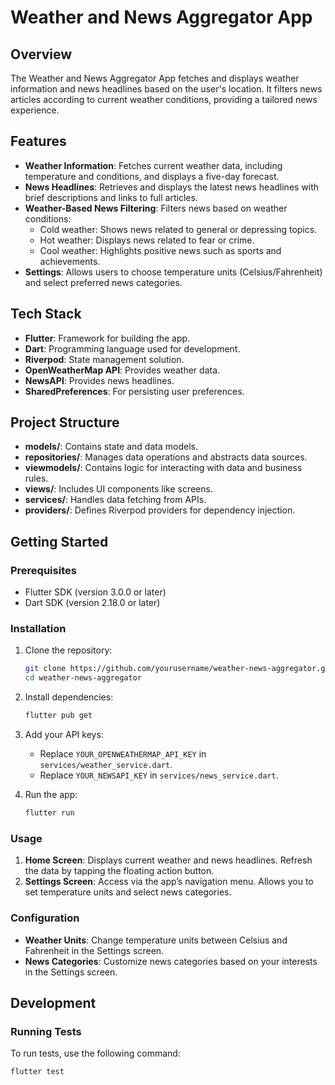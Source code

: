 # Weather and News Aggregator App

## Overview

The Weather and News Aggregator App fetches and displays weather information and news headlines based on the user's location. It filters news articles according to current weather conditions, providing a tailored news experience.

## Features

- **Weather Information**: Fetches current weather data, including temperature and conditions, and displays a five-day forecast.
- **News Headlines**: Retrieves and displays the latest news headlines with brief descriptions and links to full articles.
- **Weather-Based News Filtering**: Filters news based on weather conditions:
  - Cold weather: Shows news related to general or depressing topics.
  - Hot weather: Displays news related to fear or crime.
  - Cool weather: Highlights positive news such as sports and achievements.
- **Settings**: Allows users to choose temperature units (Celsius/Fahrenheit) and select preferred news categories.

## Tech Stack

- **Flutter**: Framework for building the app.
- **Dart**: Programming language used for development.
- **Riverpod**: State management solution.
- **OpenWeatherMap API**: Provides weather data.
- **NewsAPI**: Provides news headlines.
- **SharedPreferences**: For persisting user preferences.

## Project Structure

- **models/**: Contains state and data models.
- **repositories/**: Manages data operations and abstracts data sources.
- **viewmodels/**: Contains logic for interacting with data and business rules.
- **views/**: Includes UI components like screens.
- **services/**: Handles data fetching from APIs.
- **providers/**: Defines Riverpod providers for dependency injection.

## Getting Started

### Prerequisites

- Flutter SDK (version 3.0.0 or later)
- Dart SDK (version 2.18.0 or later)

### Installation

1. Clone the repository:
    ```bash
    git clone https://github.com/yourusername/weather-news-aggregator.git
    cd weather-news-aggregator
    ```

2. Install dependencies:
    ```bash
    flutter pub get
    ```

3. Add your API keys:
   - Replace `YOUR_OPENWEATHERMAP_API_KEY` in `services/weather_service.dart`.
   - Replace `YOUR_NEWSAPI_KEY` in `services/news_service.dart`.

4. Run the app:
    ```bash
    flutter run
    ```

### Usage

1. **Home Screen**: Displays current weather and news headlines. Refresh the data by tapping the floating action button.
2. **Settings Screen**: Access via the app’s navigation menu. Allows you to set temperature units and select news categories.

### Configuration

- **Weather Units**: Change temperature units between Celsius and Fahrenheit in the Settings screen.
- **News Categories**: Customize news categories based on your interests in the Settings screen.

## Development

### Running Tests

To run tests, use the following command:
```bash
flutter test


